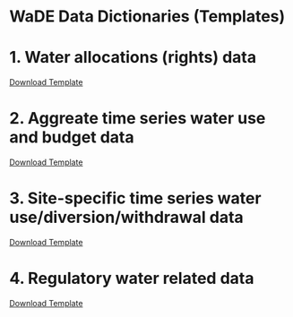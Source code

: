 # WaDE Data Dictionaries (Templates)


# 1. Water allocations (rights) data
[Download Template](https://github.com/WSWCWaterDataExchange/MappingStatesDataToWaDE2.0/blob/master/DataDict/Allocation/Template_Allocation_data_dictionary_WaDE_Oct2020.xlsx)

# 2. Aggreate time series water use and budget data
[Download Template](https://github.com/WSWCWaterDataExchange/MappingStatesDataToWaDE2.0/blob/master/DataDict/Aggregate/Template_basin_aggregate_data_dictionary_WaDE_Oct2020.xlsx)


# 3. Site-specific time series water use/diversion/withdrawal data 
[Download Template](https://github.com/WSWCWaterDataExchange/MappingStatesDataToWaDE2.0/blob/master/DataDict/Site/Template_Metered_data_dictionary_WaDE_Oct2020.xlsx)


# 4. Regulatory water related data
[Download Template](https://github.com/WSWCWaterDataExchange/MappingStatesDataToWaDE2.0/blob/master/DataDict/Regulatory/template_RegulatoryInfo%20Schema%20Mapping%20to%20WaDE_QA.xlsx)
